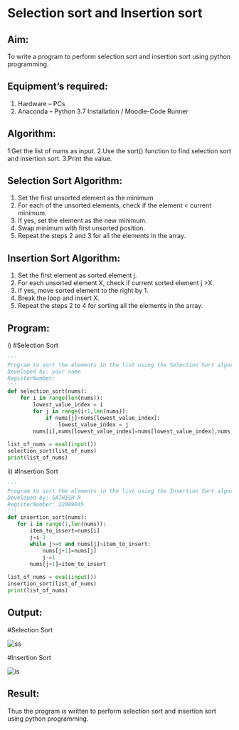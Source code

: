 # Selection sort and Insertion sort
## Aim:
To write a program to perform selection sort and insertion sort using python programming.
## Equipment’s required:
1.	Hardware – PCs
2.	Anaconda – Python 3.7 Installation / Moodle-Code Runner
## Algorithm:

 1.Get the list of nums as input.
 2.Use the sort() function to find selection sort and insertion sort.
 3.Print the value.

## Selection Sort Algorithm:
1.	Set the first unsorted element as the minimum
2.	For each of the unsorted elements, check if the element < current minimum.
3.	If yes, set the element as the new minimum.
4.	Swap minimum with first unsorted position.
5.	Repeat the steps 2 and 3 for all the elements in the array.
## Insertion Sort Algorithm:
1.	Set the first element as sorted element j.
2.	For each unsorted element X, check if current sorted element j >X.
3.	If yes, move sorted element to the right by 1.
4.	Break the loop and insert X.
5.	Repeat the steps 2 to 4 for sorting all the elements in the array.
## Program:
i)	#Selection Sort
```python
''' 
Program to sort the elements in the list using the Selection Sort algorithm.
Developed by: your name
RegisterNumber: 
'''
def selection_sort(nums):
    for i in range(len(nums)):
        lowest_value_index = i
        for j in range(i+1,len(nums)):
            if nums[j]<nums[lowest_value_index]:
                lowest_value_index = j
        nums[i],nums[lowest_value_index]=nums[lowest_value_index],nums[i]
        
list_of_nums = eval(input())
selection_sort(list_of_nums)
print(list_of_nums)
```
ii)	#Insertion Sort
```python
''' 
Program to sort the elements in the list using the Insertion Sort algorithm.
Developed by: SATHISH R
RegisterNumber: 22009045
'''
def insertion_sort(nums):
   for i in range(1,len(nums)):
       item_to_insert=nums[i]
       j=i-1
       while j>=0 and nums[j]>item_to_insert:
           nums[j+1]=nums[j]
           j-=1
       nums[j+1]=item_to_insert
        
list_of_nums = eval(input())
insertion_sort(list_of_nums)
print(list_of_nums)
```

## Output:
#Selection Sort

![ss](https://user-images.githubusercontent.com/120574768/214632558-d60af846-2f42-4883-b0cb-df08f2c8fab6.png)

#Insertion Sort

![is](https://user-images.githubusercontent.com/120574768/214632582-768beb65-dded-4501-96dd-b5adeacc5afd.png)

## Result:
Thus the program is written to perform selection sort and insertion sort using python programming.
